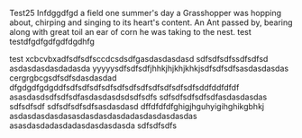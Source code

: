 Test25 Infdggdfgd a field one summer's day a Grasshopper was hopping about, chirping and singing to its heart's content. An Ant passed by, bearing along with great toil an ear of corn he was taking to the nest.
test
testdfgdfgdfgdfdgdhfg

test
xcbcvbxadfsdfsdfsccdcsdsdfgasdasdasdasd
sdfsdfsdfssdfsdfsd
asdasdasdasdadasda
yyyyysdfsdfsdfjhhkjhjkhjkhkjsdfsdfsdfsasdasdasdas
cergrgbcgsdfsdfsdasdasdad
dfgdgdfgdgddfsdfsdfsdfsdfsdfsdfsdfsdfsdfsdfsdfsddfddfdfdf
asasdasdsdfsdfsdfasdasdasdsdsdfsdfs
sdfsdfsdfsdfsdfasdasdasdas
sdfsdfsdf
sdfsdfsdfsdfsasdasdasd
dffdfdfdfghigjhguhyigihghikgbhkj
asdasdasdasdasasdasdasdasdadasdasdasdasdas
asasdasdadasdadasdasdasdasda
sdfsdfsdfs
